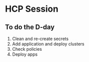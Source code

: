 # HCP Session


## To do the D-day

1. Clean and re-create secrets
2. Add application and deploy clusters
3. Check policies
4. Deploy apps
